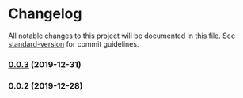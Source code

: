 # Changelog

All notable changes to this project will be documented in this file. See [standard-version](https://github.com/conventional-changelog/standard-version) for commit guidelines.

### [0.0.3](https://github.com/kolohelios/react-native-wifi-tools/compare/v0.0.2...v0.0.3) (2019-12-31)

### 0.0.2 (2019-12-28)
